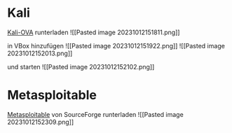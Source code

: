 # Kali
[Kali-OVA](https://www.kali.org/get-kali/#kali-installer-images) runterladen
![[Pasted image 20231012151811.png]]

in VBox hinzufügen
![[Pasted image 20231012151922.png]]
![[Pasted image 20231012152013.png]]

und starten
![[Pasted image 20231012152102.png]]

# Metasploitable
[Metasploitable](https://sourceforge.net/projects/metasploitable/) von SourceForge runterladen
![[Pasted image 20231012152309.png]]